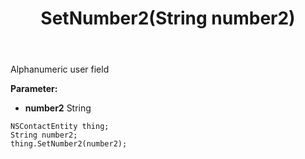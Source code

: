 ﻿---
uid: crmscript_ref_NSContactEntity_SetNumber2
title: SetNumber2(String number2)
intellisense: NSContactEntity.SetNumber2
keywords: NSContactEntity, GetNumber2
so.topic: reference
---

Alphanumeric user field

**Parameter:** 
 - **number2** String

```crmscript
NSContactEntity thing;
String number2;
thing.SetNumber2(number2);
```

